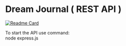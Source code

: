 # Dream Journal ( REST API )

[![Readme Card](https://github-readme-stats.vercel.app/api/pin/?username=Kristina-11&repo=DreamApi)](https://github.com/anuraghazra/github-readme-stats)

To start the API use command: <br/>
node express.js
